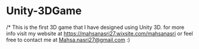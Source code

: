 # Unity-3DGame
/* This is the first 3D game that I have designed using Unity 3D.
for more info visit my website at https://mahsanasri27.wixsite.com/mahsanasri
or feel free to contact me at Mahsa.nasri27@gmail.com  :)
